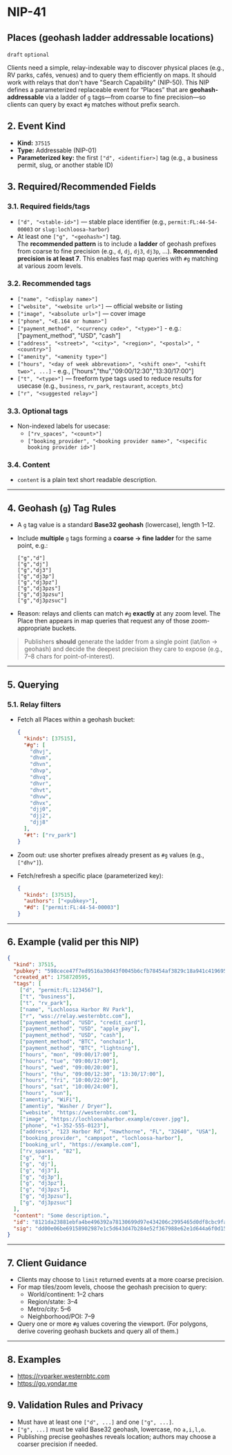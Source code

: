# NIP-41

## Places (geohash ladder addressable locations)

`draft` `optional`

Clients need a simple, relay-indexable way to discover physical places (e.g., RV parks, cafés, venues) and to query them efficiently on maps. It should work with relays that don't have "Search Capability" (NIP-50). This NIP defines a parameterized replaceable event for “Places” that are **geohash-addressable** via a ladder of `g` tags—from coarse to fine precision—so clients can query by exact `#g` matches without prefix search.

## 2. Event Kind

- **Kind:** `37515`
- **Type:** Addressable (NIP-01)
- **Parameterized key:** the first `["d", <identifier>]` tag (e.g., a business permit, slug, or another stable ID)

## 3. Required/Recommended Fields

### 3.1. Required fields/tags

- `["d", "<stable-id>"]` — stable place identifier (e.g., `permit:FL:44-54-00003` or `slug:lochloosa-harbor`)
- At least one `["g", "<geohash>"]` tag.  
  The **recommended pattern** is to include a **ladder** of geohash prefixes from coarse to fine precision (e.g., `d`, `dj`, `dj3`, `dj3p`, …). **Recommended precision is at least 7**. This enables fast map queries with `#g` matching at various zoom levels.

### 3.2. Recommended tags

- `["name", "<display name>"]`
- `["website", "<website url>"]` — official website or listing
- `["image", "<absolute url>"]` — cover image
- `["phone", "<E.164 or human>"]`
- `["payment_method", "<currency code>", "<type>"]` - e.g.: ["payment_method", "USD", "cash"]
- `["address", "<street>", "<city>", "<region>", "<postal>", "<country>"]`
- `["amenity", "<amenity type>"]`
- `["hours", "<day of week abbrevation>", "<shift one>", "<shift two>", ...]` - e.g., ["hours","thu","09:00/12:30","13:30/17:00"]
- `["t", "<type>"]` — freeform type tags used to reduce results for usecase (e.g., `business`, `rv_park`, `restaurant`, `accepts_btc`)
- `["r", "<suggested relay>"]`

### 3.3. Optional tags

- Non-indexed labels for usecase:
  - `["rv_spaces", "<count>"]`
  - `["booking_provider", "<booking provider name>", "<specific booking provider id>"]`

### 3.4. Content

- `content` is a plain text short readable description.

---

## 4. Geohash (`g`) Tag Rules

- A `g` tag value is a standard **Base32 geohash** (lowercase), length 1–12.
- Include **multiple** `g` tags forming a **coarse → fine ladder** for the same point, e.g.:

  ```
  ["g","d"]
  ["g","dj"]
  ["g","dj3"]
  ["g","dj3p"]
  ["g","dj3pz"]
  ["g","dj3pzs"]
  ["g","dj3pzsu"]
  ["g","dj3pzsuc"]
  ```

- Reason: relays and clients can match `#g` **exactly** at any zoom level. The Place then appears in map queries that request any of those zoom-appropriate buckets.

> Publishers **should** generate the ladder from a single point (lat/lon → geohash) and decide the deepest precision they care to expose (e.g., 7–8 chars for point-of-interest).

---

## 5. Querying

### 5.1. Relay filters

- Fetch all Places within a geohash bucket:

  ```json
  {
    "kinds": [37515],
    "#g": [
      "dhvj",
      "dhvm",
      "dhvn",
      "dhvp",
      "dhvq",
      "dhvr",
      "dhvt",
      "dhvw",
      "dhvx",
      "djj0",
      "djj2",
      "djj8"
    ],
    "#t": ["rv_park"]
  }
  ```

- Zoom out: use shorter prefixes already present as `#g` values (e.g., `["dhv"]`).

- Fetch/refresh a specific place (parameterized key):

  ```json
  {
    "kinds": [37515],
    "authors": ["<pubkey>"],
    "#d": ["permit:FL:44-54-00003"]
  }
  ```

---

## 6. Example (valid per this NIP)

```json
{
  "kind": 37515,
  "pubkey": "598cece47f7ed9516a30d43f0045b6cfb78454af3829c18a941c4196959345ee",
  "created_at": 1758720595,
  "tags": [
    ["d", "permit:FL:1234567"],
    ["t", "business"],
    ["t", "rv_park"],
    ["name", "Lochloosa Harbor RV Park"],
    ["r", "wss://relay.westernbtc.com"],
    ["payment_method", "USD", "credit_card"],
    ["payment_method", "USD", "apple_pay"],
    ["payment_method", "USD", "cash"],
    ["payment_method", "BTC", "onchain"],
    ["payment_method", "BTC", "lightning"],
    ["hours", "mon", "09:00/17:00"],
    ["hours", "tue", "09:00/17:00"],
    ["hours", "wed", "09:00/20:00"],
    ["hours", "thu", "09:00/12:30", "13:30/17:00"],
    ["hours", "fri", "10:00/22:00"],
    ["hours", "sat", "10:00/24:00"],
    ["hours", "sun"],
    ["amentiy", "WiFi"],
    ["amentiy", "Washer / Dryer"],
    ["website", "https://westernbtc.com"],
    ["image", "https://lochloosaharbor.example/cover.jpg"],
    ["phone", "+1-352-555-0123"],
    ["address", "123 Harbor Rd", "Hawthorne", "FL", "32640", "USA"],
    ["booking_provider", "campspot", "lochloosa-harbor"],
    ["booking_url", "https://example.com"],
    ["rv_spaces", "82"],
    ["g", "d"],
    ["g", "dj"],
    ["g", "dj3"],
    ["g", "dj3p"],
    ["g", "dj3pz"],
    ["g", "dj3pzs"],
    ["g", "dj3pzsu"],
    ["g", "dj3pzsuc"]
  ],
  "content": "Some description.",
  "id": "8121da23881ebfa4be496392a78130699d97e434206c2995465d0df8cbc9fa40",
  "sig": "dd00e06be69158902987e1c5d643d47b284e52f367988e62e1d644a6f0d15fb5b0c5e86ccd954c4117a10df435b15825568fd07d533b447c2062450d0b2f0f0f"
}
```

---

## 7. Client Guidance

- Clients may choose to `limit` returned events at a more coarse precision.
- For map tiles/zoom levels, choose the geohash precision to query:
  - World/continent: 1–2 chars
  - Region/state: 3–4
  - Metro/city: 5–6
  - Neighborhood/POI: 7–9
- Query one or more `#g` values covering the viewport. (For polygons, derive covering geohash buckets and query all of them.)

---

## 8. Examples

- https://rvparker.westernbtc.com
- https://go.yondar.me

## 9. Validation Rules and Privacy

- Must have at least one `["d", ...]` and one `["g", ...]`.
- `["g", ...]` must be valid Base32 geohash, lowercase, no `a,i,l,o`.
- Publishing precise geohashes reveals location; authors may choose a coarser precision if needed.
